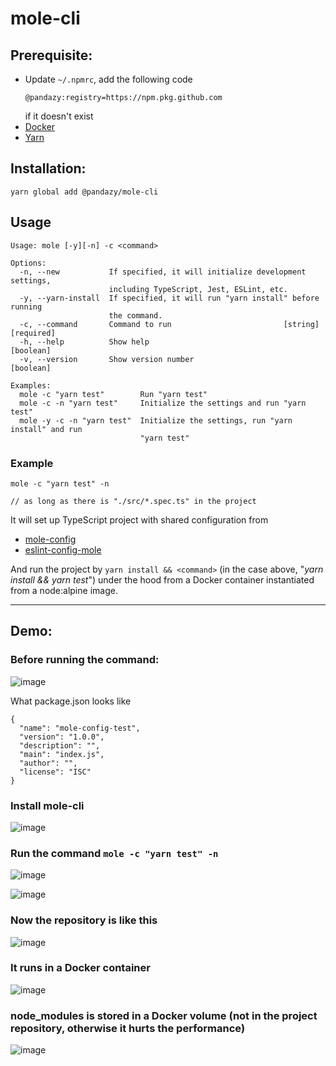 # mole-cli

## Prerequisite:
- Update `~/.npmrc`, add the following code
    ```
    @pandazy:registry=https://npm.pkg.github.com
    ```
    if it doesn't exist
-   [Docker](https://www.docker.com/)
-   [Yarn](https://yarnpkg.com/)

## Installation:

```
yarn global add @pandazy/mole-cli
```

## Usage

```
Usage: mole [-y][-n] -c <command>

Options:
  -n, --new           If specified, it will initialize development settings,
                      including TypeScript, Jest, ESLint, etc.
  -y, --yarn-install  If specified, it will run "yarn install" before running
                      the command.
  -c, --command       Command to run                         [string] [required]
  -h, --help          Show help                                        [boolean]
  -v, --version       Show version number                              [boolean]

Examples:
  mole -c "yarn test"        Run "yarn test"
  mole -c -n "yarn test"     Initialize the settings and run "yarn test"
  mole -y -c -n "yarn test"  Initialize the settings, run "yarn install" and run
                             "yarn test"
```

### Example
```
mole -c "yarn test" -n

// as long as there is "./src/*.spec.ts" in the project
```

It will set up TypeScript project with shared configuration from

-   [mole-config](https://github.com/pandazy/mole-config)
-   [eslint-config-mole](https://github.com/pandazy/eslint-config-mole)

And run the project by `yarn install && <command>` (in the case above, "_yarn install && yarn test_") under the hood
from a Docker container instantiated from a node:alpine image.

-------------------

## Demo:
### Before running the command:

![image](https://user-images.githubusercontent.com/519653/221444157-5d1f0966-92a8-41b4-8f1b-3c74fcf3246f.png)

What package.json looks like
```
{
  "name": "mole-config-test",
  "version": "1.0.0",
  "description": "",
  "main": "index.js",
  "author": "",
  "license": "ISC"
}
```

### Install mole-cli
![image](https://user-images.githubusercontent.com/519653/221910873-7644b1b1-6235-434c-91d3-3d1b73a0fc68.png)

### Run the command `mole -c "yarn test" -n`

![image](https://user-images.githubusercontent.com/519653/221911842-0b14e64d-0833-4ef9-9bd6-9d0d5fab8a03.png)

![image](https://user-images.githubusercontent.com/519653/221444588-b613b965-cb40-4db3-a2b9-fe9c708e1cf2.png)

### Now the repository is like this
![image](https://user-images.githubusercontent.com/519653/221912103-952ff392-a8ec-4c53-a1ce-2844eb50530b.png)

### It runs in a Docker container
![image](https://user-images.githubusercontent.com/519653/221444940-14a2812d-64f9-406f-811b-92b1286becdb.png)

### node_modules is stored in a Docker volume (not in the project repository, otherwise it hurts the performance)
![image](https://user-images.githubusercontent.com/519653/221912221-08915c56-9292-4507-8488-60ff251c4417.png)









